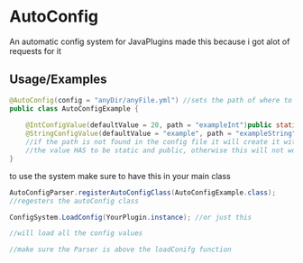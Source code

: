 
# AutoConfig

An automatic config system for JavaPlugins
made this because i got alot of requests for it




## Usage/Examples

```java
@AutoConfig(config = "anyDir/anyFile.yml") //sets the path of where to create a config file (if blank it will default to config.yml)
public class AutoConfigExample {
    
    @IntConfigValue(defaultValue = 20, path = "exampleInt")public static int a = 2; //sets the path of the value in the config file
    @StringConfigValue(defaultValue = "example", path = "exampleString")public static String b = "example"; //works for all primitive types and strings
    //if the path is not found in the config file it will create it with the default value
    //the value HAS to be static and public, otherwise this will not work
}
```

to use the system make sure to have this in your main class

```java
AutoConfigParser.registerAutoConfigClass(AutoConfigExample.class);
//regesters the autoConfig class

ConfigSystem.LoadConfig(YourPlugin.instance); //or just this

//will load all the config values

//make sure the Parser is above the loadConifg function

```



